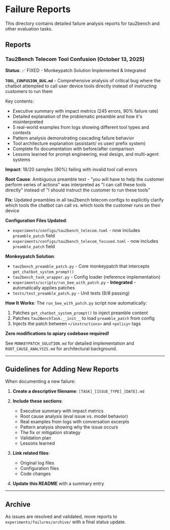 # Failure Reports

This directory contains detailed failure analysis reports for tau2bench and other evaluation tasks.

## Reports

### Tau2Bench Telecom Tool Confusion (October 13, 2025)

**Status**: ✅ FIXED - Monkeypatch Solution Implemented & Integrated

**`TOOL_CONFUSION_BUG.md`** - Comprehensive analysis of critical bug where the chatbot attempted to call user device tools directly instead of instructing customers to run them

Key contents:
- Executive summary with impact metrics (245 errors, 90% failure rate)
- Detailed explanation of the problematic preamble and how it's misinterpreted
- 5 real-world examples from logs showing different tool types and contexts
- Pattern analysis demonstrating cascading failure behavior
- Tool architecture explanation (assistant/ vs user/ prefix system)
- Complete fix documentation with before/after comparison
- Lessons learned for prompt engineering, eval design, and multi-agent systems

**Impact**: 18/20 samples (90%) failing with invalid tool call errors

**Root Cause**: Ambiguous preamble text - "you will have to help the customer perform series of actions" was interpreted as "I can call these tools directly" instead of "I should instruct the customer to run these tools"

**Fix**: Updated preambles in all tau2bench telecom configs to explicitly clarify which tools the chatbot can call vs. which tools the customer runs on their device

**Configuration Files Updated**:
- `experiments/configs/tau2bench_telecom.toml` - now includes `preamble_patch` field
- `experiments/configs/tau2bench_telecom_focused.toml` - now includes `preamble_patch` field

**Monkeypatch Solution**:
- `tau2bench_preamble_patch.py` - Core monkeypatch that intercepts `get_chatbot_system_prompt()`
- `tau2bench_task_wrapper.py` - Config loader (reference implementation)
- `experiments/scripts/run_bee_with_patch.py` - **Integrated** - automatically applies patches
- `tests/test_preamble_patch.py` - Unit tests (8/8 passing)

**How It Works**:
The `run_bee_with_patch.py` script now automatically:
1. Patches `get_chatbot_system_prompt()` to inject preamble content
2. Patches `Tau2BenchTask.__init__` to load `preamble_patch` from config
3. Injects the patch between `</instructions>` and `<policy>` tags

**Zero modifications to apiary codebase required!**

See `MONKEYPATCH_SOLUTION.md` for detailed implementation and `ROOT_CAUSE_ANALYSIS.md` for architectural background.

---

## Guidelines for Adding New Reports

When documenting a new failure:

1. **Create a descriptive filename**: `[TASK]_[ISSUE_TYPE]_[DATE].md`
2. **Include these sections**:
   - Executive summary with impact metrics
   - Root cause analysis (eval issue vs. model behavior)
   - Real examples from logs with conversation excerpts
   - Pattern analysis showing why the issue occurs
   - The fix or mitigation strategy
   - Validation plan
   - Lessons learned

3. **Link related files**:
   - Original log files
   - Configuration files
   - Code changes

4. **Update this README** with a summary entry

---

## Archive

As issues are resolved and validated, move reports to `experiments/failures/archive/` with a final status update.

